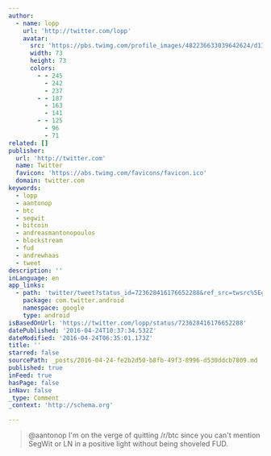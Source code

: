 ```yaml
---
author:
  - name: lopp
    url: 'http://twitter.com/lopp'
    avatar:
      src: 'https://pbs.twimg.com/profile_images/482236633039642624/d1IfczG4_bigger.jpeg'
      width: 73
      height: 73
      colors:
        - - 245
          - 242
          - 237
        - - 187
          - 163
          - 141
        - - 125
          - 96
          - 71
related: []
publisher:
  url: 'http://twitter.com'
  name: Twitter
  favicon: 'https://abs.twimg.com/favicons/favicon.ico'
  domain: twitter.com
keywords:
  - lopp
  - aantonop
  - btc
  - segwit
  - bitcoin
  - andreasmantonopoulos
  - blockstream
  - fud
  - andrewhaas
  - tweet
description: ''
inLanguage: en
app_links:
  - path: 'twitter/tweet?status_id=723628416176652288&ref_src=twsrc%5Egoogle%7Ctwcamp%5Eandroidseo%7Ctwgr%5Estatus%7Ctwterm%5E723628416176652288'
    package: com.twitter.android
    namespace: google
    type: android
isBasedOnUrl: 'https://twitter.com/lopp/status/723628416176652288'
datePublished: '2016-04-24T10:37:34.532Z'
dateModified: '2016-04-24T06:35:01.173Z'
title: ''
starred: false
sourcePath: _posts/2016-04-24-fe2b2d50-b8fb-49f3-8996-d530ddcb7809.md
published: true
inFeed: true
hasPage: false
inNav: false
_type: Comment
_context: 'http://schema.org'

---
```

> @aantonop I'm on the verge of quitting /r/btc since you can't mention SegWit or LN in a positive light without being shoveled FUD.